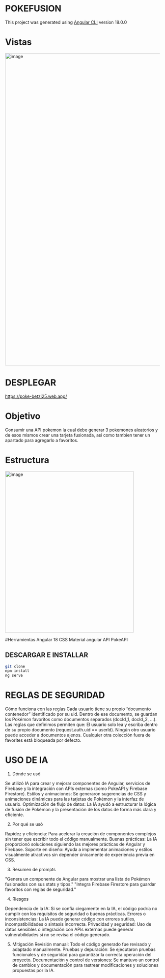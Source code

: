 # POKEFUSION

This project was generated using [Angular CLI](https://github.com/angular/angular-cli) version 18.0.0

# Vistas
<img width="1864" height="1015" alt="image" src="https://github.com/user-attachments/assets/bf08fcb3-3c14-4aae-a5f7-f3616e015df3" />

# DESPLEGAR
https://poke-betzi25.web.app/

# Objetivo
Consumir una API pokemon la cual debe generar 3 pokemones aleatorios y de esos mismos crear una tarjeta fusionada, asi como tambien tener un apartado para agregarlo a favoritos.

# Estructura 
<img width="418" height="525" alt="image" src="https://github.com/user-attachments/assets/f0b93a9e-4e18-46d3-97cd-6bd98670683e" />


#Herramientas
Angular 18
CSS
Material angular
API PokeAPI

## DESCARGAR E INSTALLAR
```bash
git clone
npm install
ng serve
```
# REGLAS DE SEGURIDAD
Cómo funciona con las reglas
Cada usuario tiene su propio “documento contenedor” identificado por su uid.
Dentro de ese documento, se guardan los Pokémon favoritos como documentos separados (docId_1, docId_2, …).
Las reglas que definimos permiten que:
El usuario solo lea y escriba dentro de su propio documento (request.auth.uid == userId).
Ningún otro usuario puede acceder a documentos ajenos.
Cualquier otra colección fuera de favorites está bloqueada por defecto.

# USO DE IA
1. Dónde se usó

Se utilizó IA para crear y mejorar componentes de Angular, servicios de Firebase y la integración con APIs externas (como PokeAPI y Firebase Firestore).
Estilos y animaciones: Se generaron sugerencias de CSS y animaciones dinámicas para las tarjetas de Pokémon y la interfaz de usuario.
Optimización de flujo de datos: La IA ayudó a estructurar la lógica de fusión de Pokémon y la presentación de los datos de forma más clara y eficiente.

2. Por qué se usó

Rapidez y eficiencia: Para acelerar la creación de componentes complejos sin tener que escribir todo el código manualmente.
Buenas prácticas: La IA proporcionó soluciones siguiendo las mejores prácticas de Angular y Firebase.
Soporte en diseño: Ayuda a implementar animaciones y estilos visualmente atractivos sin depender únicamente de experiencia previa en CSS.

3. Resumen de prompts

"Genera un componente de Angular para mostrar una lista de Pokémon fusionados con sus stats y tipos."
"Integra Firebase Firestore para guardar favoritos con reglas de seguridad."

4. Riesgos

Dependencia de la IA: Si se confía ciegamente en la IA, el código podría no cumplir con los requisitos de seguridad o buenas prácticas.
Errores o inconsistencias: La IA puede generar código con errores sutiles, incompatibilidades o sintaxis incorrecta.
Privacidad y seguridad: Uso de datos sensibles o integración con APIs externas puede generar vulnerabilidades si no se revisa el código generado.

5. Mitigación
Revisión manual: Todo el código generado fue revisado y adaptado manualmente.
Pruebas y depuración: Se ejecutaron pruebas funcionales y de seguridad para garantizar la correcta operación del proyecto.
Documentación y control de versiones: Se mantuvo un control de cambios y documentación para rastrear modificaciones y soluciones propuestas por la IA.

